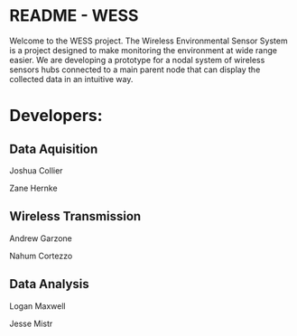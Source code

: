 # README - WESS

Welcome to the WESS project. The Wireless Environmental Sensor System is a project designed to make monitoring the environment at wide range easier.
We are developing a prototype for a nodal system of wireless sensors hubs connected to a main parent node that can display the collected data in an intuitive way.

# Developers:
## Data Aquisition
Joshua Collier

Zane Hernke

## Wireless Transmission
Andrew Garzone

Nahum Cortezzo

## Data Analysis
Logan Maxwell

Jesse Mistr

